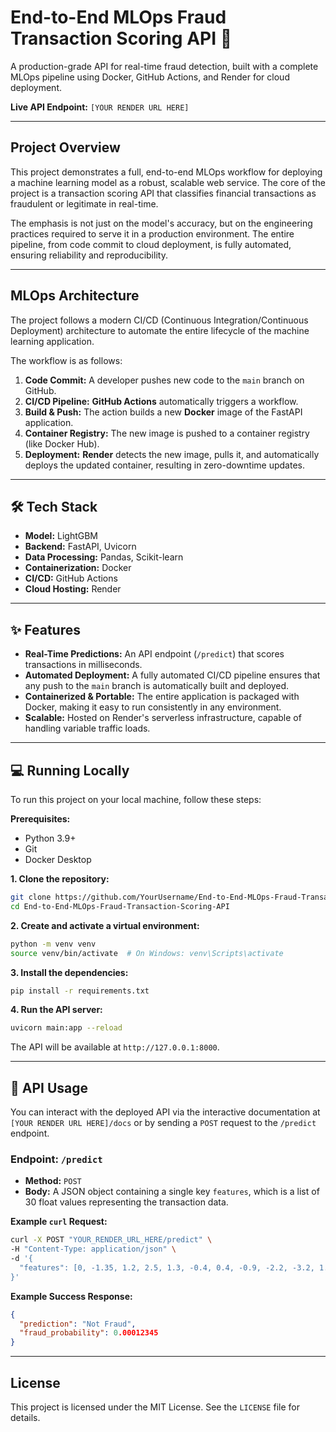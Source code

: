 
# End-to-End MLOps Fraud Transaction Scoring API 🚀

A production-grade API for real-time fraud detection, built with a complete MLOps pipeline using Docker, GitHub Actions, and Render for cloud deployment.

**Live API Endpoint:** `[YOUR RENDER URL HERE]`

-----

## Project Overview

This project demonstrates a full, end-to-end MLOps workflow for deploying a machine learning model as a robust, scalable web service. The core of the project is a transaction scoring API that classifies financial transactions as fraudulent or legitimate in real-time.

The emphasis is not just on the model's accuracy, but on the engineering practices required to serve it in a production environment. The entire pipeline, from code commit to cloud deployment, is fully automated, ensuring reliability and reproducibility.

-----

## MLOps Architecture

The project follows a modern CI/CD (Continuous Integration/Continuous Deployment) architecture to automate the entire lifecycle of the machine learning application.

The workflow is as follows:

1.  **Code Commit:** A developer pushes new code to the `main` branch on GitHub.
2.  **CI/CD Pipeline:** **GitHub Actions** automatically triggers a workflow.
3.  **Build & Push:** The action builds a new **Docker** image of the FastAPI application.
4.  **Container Registry:** The new image is pushed to a container registry (like Docker Hub).
5.  **Deployment:** **Render** detects the new image, pulls it, and automatically deploys the updated container, resulting in zero-downtime updates.

-----

## 🛠️ Tech Stack

  * **Model:** LightGBM
  * **Backend:** FastAPI, Uvicorn
  * **Data Processing:** Pandas, Scikit-learn
  * **Containerization:** Docker
  * **CI/CD:** GitHub Actions
  * **Cloud Hosting:** Render

-----

## ✨ Features

  * **Real-Time Predictions:** An API endpoint (`/predict`) that scores transactions in milliseconds.
  * **Automated Deployment:** A fully automated CI/CD pipeline ensures that any push to the `main` branch is automatically built and deployed.
  * **Containerized & Portable:** The entire application is packaged with Docker, making it easy to run consistently in any environment.
  * **Scalable:** Hosted on Render's serverless infrastructure, capable of handling variable traffic loads.

-----

## 💻 Running Locally

To run this project on your local machine, follow these steps:

**Prerequisites:**

  * Python 3.9+
  * Git
  * Docker Desktop

**1. Clone the repository:**

```bash
git clone https://github.com/YourUsername/End-to-End-MLOps-Fraud-Transaction-Scoring-API.git
cd End-to-End-MLOps-Fraud-Transaction-Scoring-API
```

**2. Create and activate a virtual environment:**

```bash
python -m venv venv
source venv/bin/activate  # On Windows: venv\Scripts\activate
```

**3. Install the dependencies:**

```bash
pip install -r requirements.txt
```

**4. Run the API server:**

```bash
uvicorn main:app --reload
```

The API will be available at `http://127.0.0.1:8000`.

-----

## 🚀 API Usage

You can interact with the deployed API via the interactive documentation at `[YOUR RENDER URL HERE]/docs` or by sending a `POST` request to the `/predict` endpoint.

### Endpoint: `/predict`

  * **Method:** `POST`
  * **Body:** A JSON object containing a single key `features`, which is a list of 30 float values representing the transaction data.

**Example `curl` Request:**

```bash
curl -X POST "YOUR_RENDER_URL_HERE/predict" \
-H "Content-Type: application/json" \
-d '{
  "features": [0, -1.35, 1.2, 2.5, 1.3, -0.4, 0.4, -0.9, -2.2, -3.2, 1.0, -0.6, -2.8, -0.1, -1.7, 0.7, -0.3, 0.4, 0.9, 0.3, -0.2, 0.2, 0.7, 0.2, 0.1, -0.5, 0.3, 0.2, 0.1, 250.0]
}'
```

**Example Success Response:**

```json
{
  "prediction": "Not Fraud",
  "fraud_probability": 0.00012345
}
```

-----

## License

This project is licensed under the MIT License. See the `LICENSE` file for details.
